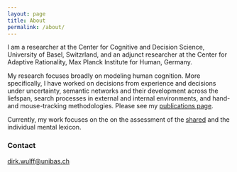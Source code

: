 ```yaml
---
layout: page
title: About
permalink: /about/
---
```

I am a researcher at the Center for Cognitive and Decision Science, University of Basel, Switzrland, and an adjunct researcher at the Center for Adaptive Rationality, Max Planck Institute for Human, Germany.

My research focuses broadly on modeling human cognition. More specifically, I have worked on decisions from experience and decisions under uncertainty, semantic networks and their development across the liefspan, search processes in external and internal environments, and hand- and mouse-tracking methodologies. Please see my <a href="https://dwulff.github.io/publications/">publications page</a>.

Currently, my work focuses on the on the assessment of the <a href="www.smallworldofwords.org">shared</a> and the individual mental lexicon.      

### Contact

[dirk.wulff@unibas.ch](mailto:dirk.wulff@unibas.ch)
